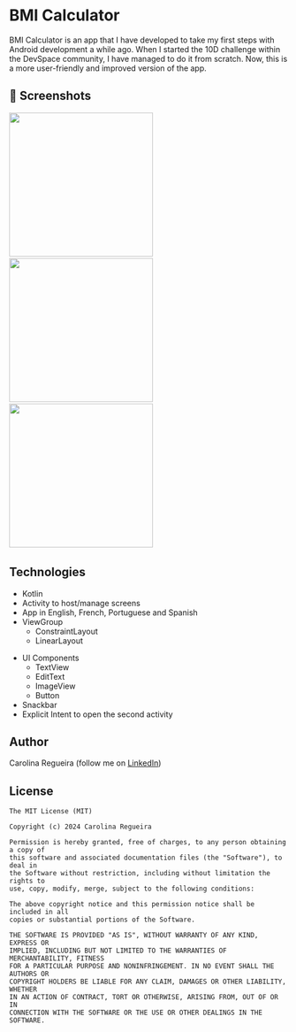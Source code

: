 # BMI Calculator
BMI Calculator is an app that I have developed to take my first steps with Android development a while ago. When I started the 10D challenge within the DevSpace community, I have managed to do it from scratch. Now, this is a more user-friendly and improved version of the app.

## :camera_flash: Screenshots
<!-- You can add more screenshots here if you like -->
<img src="https://github.com/Carrrolina/BMI_Application/assets/164236394/52949fc3-2867-4209-90db-6c983b91284d" width="260">&emsp;<img src="https://github.com/Carrrolina/BMI_Application/assets/164236394/f4083b87-b374-4e37-a671-cec979cb487b" width="260">&emsp;<img src="https://github.com/Carrrolina/BMI_Application/assets/164236394/6a21aaf3-f32d-4e3c-9b2c-992d464d9a73" width="260">&emsp;

## Technologies
* Kotlin
* Activity to host/manage screens
* App in English, French, Portuguese and Spanish
* ViewGroup
    * ConstraintLayout
    * LinearLayout
- UI Components
    - TextView
    - EditText
    - ImageView
    - Button
- Snackbar
- Explicit Intent to open the second activity 

## Author
Carolina Regueira (follow me on [LinkedIn](linkedin.com/in/carolina-élisabeth-regueira))

## License
```
The MIT License (MIT)

Copyright (c) 2024 Carolina Regueira

Permission is hereby granted, free of charges, to any person obtaining a copy of
this software and associated documentation files (the "Software"), to deal in
the Software without restriction, including without limitation the rights to
use, copy, modify, merge, subject to the following conditions:

The above copyright notice and this permission notice shall be included in all
copies or substantial portions of the Software.

THE SOFTWARE IS PROVIDED "AS IS", WITHOUT WARRANTY OF ANY KIND, EXPRESS OR
IMPLIED, INCLUDING BUT NOT LIMITED TO THE WARRANTIES OF MERCHANTABILITY, FITNESS
FOR A PARTICULAR PURPOSE AND NONINFRINGEMENT. IN NO EVENT SHALL THE AUTHORS OR
COPYRIGHT HOLDERS BE LIABLE FOR ANY CLAIM, DAMAGES OR OTHER LIABILITY, WHETHER
IN AN ACTION OF CONTRACT, TORT OR OTHERWISE, ARISING FROM, OUT OF OR IN
CONNECTION WITH THE SOFTWARE OR THE USE OR OTHER DEALINGS IN THE SOFTWARE.
```
